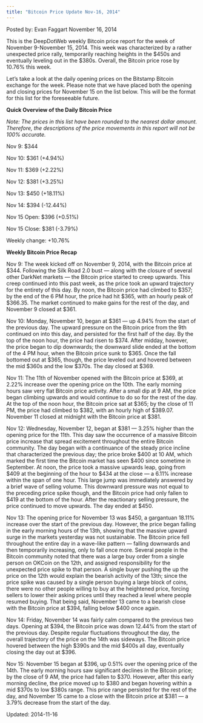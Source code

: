 ```yaml
---
title: "Bitcoin Price Update Nov-16, 2014"
---
```


Posted by: Evan Faggart
<span>November 16, 2014</span>

<p>This is the DeepDotWeb weekly Bitcoin price report for the week of November 9-November 15, 2014. This week was characterized by a rather unexpected price rally, temporarily reaching heights in the $450s and eventually leveling out in the $380s. Overall, the Bitcoin price rose by 10.76% this week.</p>
<p>Let’s take a look at the daily opening prices on the Bitstamp Bitcoin exchange for the week. Please note that we have placed both the opening and closing prices for November 15 on the list below. This will be the format for this list for the foreseeable future.</p>
<p><strong>Quick Overview of the Daily Bitcoin Price</strong></p>
<p><em>Note: The prices in this list have been rounded to the nearest dollar amount. Therefore, the descriptions of the price movements in this report will not be 100% accurate. </em></p>
<p>Nov 9: $344</p>
<p>Nov 10: $361 (+4.94%)</p>
<p>Nov 11: $369 (+2.22%)</p>
<p>Nov 12: $381 (+3.25%)</p>
<p>Nov 13: $450 (+18.11%)</p>
<p>Nov 14: $394 (-12.44%)</p>
<p>Nov 15 Open: $396 (+0.51%)</p>
<p>Nov 15 Close: $381 (-3.79%)</p>
<p>Weekly change: +10.76%</p>
<p><strong>Weekly Bitcoin Price Recap</strong></p>
<p>Nov 9: The week kicked off on November 9, 2014, with the Bitcoin price at $344. Following the Silk Road 2.0 bust &#8212; along with the closure of several other DarkNet markets &#8212; the Bitcoin price started to creep upwards. This creep continued into this past week, as the price took an upward trajectory for the entirety of this day. By noon, the Bitcoin price had climbed to $357; by the end of the 6 PM hour, the price had hit $365, with an hourly peak of $366.35. The market continued to make gains for the rest of the day, and November 9 closed at $361.</p>
<p>Nov 10: Monday, November 10, began at $361 &#8212; up 4.94% from the start of the previous day. The upward pressure on the Bitcoin price from the 9th continued on into this day, and persisted for the first half of the day. By the top of the noon hour, the price had risen to $374. After midday, however, the price began to dip downwards; the downward slide ended at the bottom of the 4 PM hour, when the Bitcoin price sunk to $365. Once the fall bottomed out at $365, though, the price leveled out and hovered between the mid $360s and the low $370s. The day closed at $369.</p>
<p>Nov 11: The 11th of November opened with the Bitcoin price at $369, at 2.22% increase over the opening price on the 10th. The early morning hours saw very flat Bitcoin price activity. After a small dip at 9 AM, the price began climbing upwards and would continue to do so for the rest of the day. At the top of the noon hour, the Bitcoin price sat at $365; by the close of 11 PM, the price had climbed to $382, with an hourly high of $389.07. November 11 closed at midnight with the Bitcoin price at $381.</p>
<p>Nov 12: Wednesday, November 12, began at $381 &#8212; 3.25% higher than the opening price for the 11th. This day saw the occurrence of a massive Bitcoin price increase that spread excitement throughout the entire Bitcoin community. The day began with a continuance of the steady price incline that characterized the previous day; the price broke $400 at 10 AM, which marked the first time the Bitcoin market has seen $400 since sometime in September. At noon, the price took a massive upwards leap, going from $409 at the beginning of the hour to $434 at the close &#8212; a 6.11% increase within the span of one hour. This large jump was immediately answered by a brief wave of selling volume. This downward pressure was not equal to the preceding price spike though, and the Bitcoin price had only fallen to $419 at the bottom of the hour. After the reactionary selling pressure, the price continued to move upwards. The day ended at $450.</p>
<p>Nov 13: The opening price for November 13 was $450, a gargantuan 18.11% increase over the start of the previous day. However, the price began falling in the early morning hours of the 13th, showing that the massive upward surge in the markets yesterday was not sustainable. The Bitcoin price fell throughout the entire day in a wave-like pattern &#8212; falling downwards and then temporarily increasing, only to fall once more. Several people in the Bitcoin community noted that there was a large buy order from a single person on OKCoin on the 12th, and assigned responsibility for the unexpected price spike to that person. A single buyer pushing the up the price on the 12th would explain the bearish activity of the 13th; since the price spike was caused by a single person buying a large block of coins, there were no other people willing to buy at the heightened price, forcing sellers to lower their asking prices until they reached a level where people resumed buying. That being said, November 13 came to a bearish close with the Bitcoin price at $394, falling below $400 once again.</p>
<p>Nov 14: Friday, November 14 was fairly calm compared to the previous two days. Opening at $394, the Bitcoin price was down 12.44% from the start of the previous day. Despite regular fluctuations throughout the day, the overall trajectory of the price on the 14th was sideways. The Bitcoin price hovered between the high $390s and the mid $400s all day, eventually closing the day out at $396.</p>
<p>Nov 15: November 15 began at $396, up 0.51% over the opening price of the 14th. The early morning hours saw significant declines in the Bitcoin price; by the close of 9 AM, the price had fallen to $370. However, after this early morning decline, the price moved up to $380 and began hovering within a mid $370s to low $380s range. This price range persisted for the rest of the day, and November 15 came to a close with the Bitcoin price at $381 &#8212; a 3.79% decrease from the start of the day.</p>


Updated: 2014-11-16    
